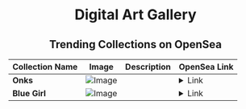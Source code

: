 <div align="center">

# Digital Art Gallery

## Trending Collections on OpenSea

| Collection Name                       | Image                                                                                     | Description                       | OpenSea Link                                                                                          |
|---------------------------------------|-------------------------------------------------------------------------------------------|-----------------------------------|--------------------------------------------------------------------------------------------------------|
| **Onks** | ![Image](https://i.seadn.io/s/raw/files/88388fd92d44871eaea7b1ff7cb735f7.png?w=500&auto=format?w=200&auto=format) |  | <details><summary>Link</summary>[Onks](https://opensea.io/collection/onks-13)</details> |
| **Blue Girl** | ![Image](https://i.seadn.io/s/raw/files/2c4d4724909d03d1208a5b8ab6e01d50.jpg?w=500&auto=format?w=200&auto=format) |  | <details><summary>Link</summary>[Blue Girl](https://opensea.io/collection/blue-girl-25)</details> |

</div>